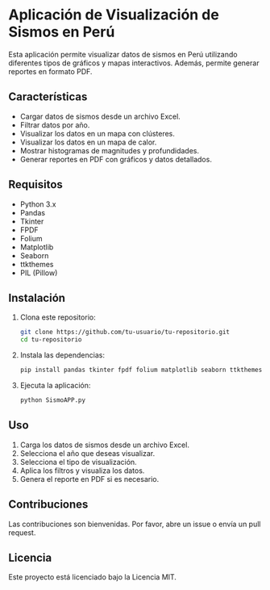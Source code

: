 # Aplicación de Visualización de Sismos en Perú

Esta aplicación permite visualizar datos de sismos en Perú utilizando diferentes tipos de gráficos y mapas interactivos. Además, permite generar reportes en formato PDF.

## Características

- Cargar datos de sismos desde un archivo Excel.
- Filtrar datos por año.
- Visualizar los datos en un mapa con clústeres.
- Visualizar los datos en un mapa de calor.
- Mostrar histogramas de magnitudes y profundidades.
- Generar reportes en PDF con gráficos y datos detallados.

## Requisitos

- Python 3.x
- Pandas
- Tkinter
- FPDF
- Folium
- Matplotlib
- Seaborn
- ttkthemes
- PIL (Pillow)

## Instalación

1. Clona este repositorio:
    ```bash
    git clone https://github.com/tu-usuario/tu-repositorio.git
    cd tu-repositorio
    ```

2. Instala las dependencias:
    ```bash
    pip install pandas tkinter fpdf folium matplotlib seaborn ttkthemes pillow
    ```

3. Ejecuta la aplicación:
    ```bash
    python SismoAPP.py
    ```

## Uso

1. Carga los datos de sismos desde un archivo Excel.
2. Selecciona el año que deseas visualizar.
3. Selecciona el tipo de visualización.
4. Aplica los filtros y visualiza los datos.
5. Genera el reporte en PDF si es necesario.

## Contribuciones

Las contribuciones son bienvenidas. Por favor, abre un issue o envía un pull request.

## Licencia

Este proyecto está licenciado bajo la Licencia MIT.
